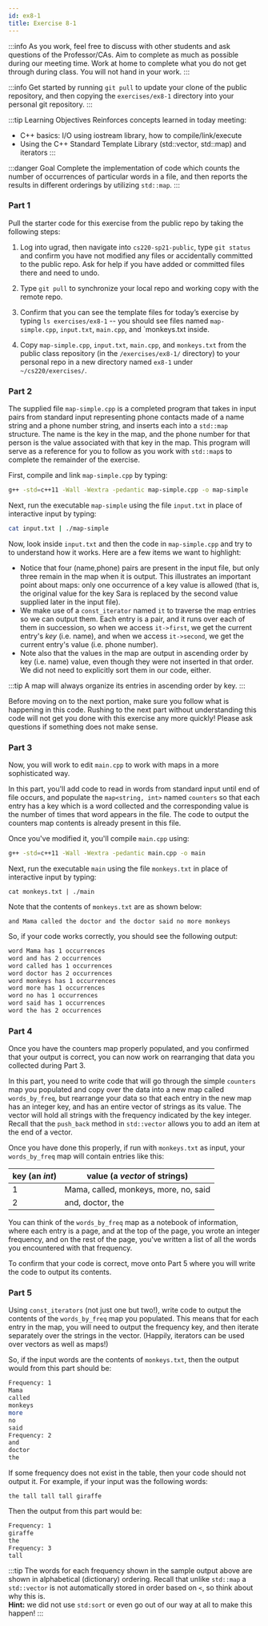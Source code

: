```yaml
---
id: ex8-1
title: Exercise 8-1
---
```


:::info
As you work, feel free to discuss with other students and ask questions of the Professor/CAs. Aim to complete as much as possible during our meeting time. Work at home to complete what you do not get through during class. You will not hand in your work.
:::

:::info
Get started by running `git pull` to update your clone of the public repository, and then copying the `exercises/ex8-1` directory into your personal git repository.
:::


:::tip Learning Objectives
Reinforces concepts learned in today meeting:
* C++ basics: I/O using iostream library, how to compile/link/execute
* Using the C++ Standard Template Library (std::vector, std::map) and iterators
:::

:::danger Goal
Complete the implementation of code which counts the number of occurrences of particular words in a file, and then reports the results in different orderings by utilizing `std::map`.
:::

### Part 1
Pull the starter code for this exercise from the public repo by taking the following steps:

1.	Log into ugrad, then navigate into `cs220-sp21-public`, type `git status` and confirm you have not modified any files or accidentally committed to the public repo. Ask for help if you have added or committed files there and need to undo.

2.	Type `git pull` to synchronize your local repo and working copy with the remote repo.

3.	Confirm that you can see the template files for today’s exercise by typing `ls exercises/ex8-1` -- you should see files named `map-simple.cpp`, `input.txt`, `main.cpp`, and `monkeys.txt inside.

4.	Copy `map-simple.cpp`, `input.txt`, `main.cpp`, and `monkeys.txt` from the public class repository (in the `/exercises/ex8-1/` directory) to your personal repo in a new directory named `ex8-1` under `~/cs220/exercises/`.


### Part 2
The supplied file `map-simple.cpp` is a completed program that takes in input pairs from standard input representing phone contacts made of a name string and a phone number string, and inserts each into a `std::map` structure.  The name is the key in the map, and the phone number for that person is the value associated with that key in the map.  This program will serve as a reference for you to follow as you work with `std::map`s to complete the remainder of the exercise.

First, compile and link `map-simple.cpp` by typing:

```bash
g++ -std=c++11 -Wall -Wextra -pedantic map-simple.cpp -o map-simple
```

Next, run the executable `map-simple` using the file `input.txt` in place of interactive input by typing:

```bash
cat input.txt | ./map-simple
```

Now, look inside `input.txt` and then the code in `map-simple.cpp` and try to to understand how it works.  Here are a few items we want to highlight:

* Notice that four (name,phone) pairs are present in the input file, but only three remain in the map when it is output.  This illustrates an important point about maps: only one occurrence of a key value is allowed (that is, the original value for the key Sara is replaced by the second value supplied later in the input file).  
* We make use of a `const_iterator` named `it` to traverse the map entries so we can output them.  Each entry is a pair, and it runs over each of them in succession, so when we access `it->first`, we get the current entry's *key* (i.e. name), and when we access `it->second`, we get the current entry's value (i.e. phone number).
*	Note also that the values in the map are output in ascending order by key (i.e. name) value, even though they were not inserted in that order.  We did not need to explicitly sort them in our code, either.  

:::tip
A map will always organize its entries in ascending order by key.
:::

Before moving on to the next portion, make sure you follow what is happening in this code. Rushing to the next part without understanding this code will not get you done with this exercise any more quickly! Please ask questions if something does not make sense.  

### Part 3
Now, you will work to edit `main.cpp` to work with maps in a more sophisticated way. 

In this part, you'll add code to read in words from standard input until end of file occurs, and populate the `map<string, int>` named `counters` so that each entry has a key which is a word collected and the corresponding value is the number of times that word appears in the file.  The code to output the counters map contents is already present in this file.   

Once you've modified it, you'll compile `main.cpp` using:

```bash
g++ -std=c++11 -Wall -Wextra -pedantic main.cpp -o main
```

Next, run the executable `main` using the file `monkeys.txt` in place of interactive input by typing:

```
cat monkeys.txt | ./main
```



Note that the contents of `monkeys.txt` are as shown below:                                   

`and Mama called the doctor and the doctor said no more monkeys`

So, if your code works correctly, you should see the following output:

```bash
word Mama has 1 occurrences 
word and has 2 occurrences 
word called has 1 occurrences 
word doctor has 2 occurrences 
word monkeys has 1 occurrences 
word more has 1 occurrences 
word no has 1 occurrences 
word said has 1 occurrences 
word the has 2 occurrences
```

### Part 4
Once you have the counters map properly populated, and you confirmed that your output is correct, you can now work on rearranging that data you collected during Part 3.

In this part, you need to write code that will go through the simple `counters` map you populated and copy over the data into a new map called `words_by_freq`, but rearrange your data so that each entry in the new map has an integer key, and has an entire vector of strings as its value. The vector will hold all strings with the frequency indicated by the key integer.  Recall that the `push_back` method in `std::vector` allows you to add an item at the end of a vector.

Once you have done this properly, if run with `monkeys.txt` as input, your `words_by_freq` map will contain entries like this:

key (an _int_) | value (a _vector_ of strings)
-----------------------------------------|------------------------------------------------------------
1 | Mama, called, monkeys, more, no, said
2 | and, doctor, the

You can think of the `words_by_freq` map as a notebook of information, where each entry is a page, and at the top of the page, you wrote an integer frequency, and on the rest of the page, you've written a list of all the words you encountered with that frequency.

To confirm that your code is correct, move onto Part 5 where you will write the code to output its contents.

### Part 5
Using `const_iterators` (not just one but two!), write code to output the contents of the `words_by_freq` map you populated.  This means that for each entry in the map, you will need to output the frequency key, and then iterate separately over the strings in the vector. (Happily, iterators can be used over vectors as well as maps!)

So, if the input words are the contents of `monkeys.txt`, then the output would from this part should be:

```bash
Frequency: 1
Mama
called
monkeys 
more 
no 
said                                                                    
Frequency: 2 
and 
doctor 
the  
```

If some frequency does not exist in the table, then your code should not output it.  For example, if your input was the following words:

`the tall tall tall giraffe`

Then the output from this part would be:

```bash
Frequency: 1
giraffe
the
Frequency: 3
tall
```

:::tip
The words for each frequency shown in the sample output above are shown in alphabetical (dictionary) ordering.  Recall that unlike `std::map` a `std::vector` is not automatically stored in order based on `<`, so think about why this is.  
**Hint:** we did not use `std:sort` or even go out of our way at all to make this happen!
:::

